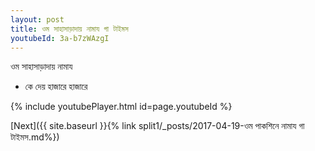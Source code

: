 ```yaml
---
layout: post
title: ওম সাহাসাড়াদায় নামায গা টাইমস
youtubeId: 3a-b7zWAzgI
---
```

 
 
 ওম সাহাসাড়াদায় নামায  
 
 -  কে দেয় হাজারে হাজারে 
 
  
 
  
 
 
 
 
 
 


{% include youtubePlayer.html id=page.youtubeId %}
 
[Next]({{ site.baseurl }}{% link  split1/_posts/2017-04-19-ওম পাকশিনে নামায গা টাইমস.md%})
 

